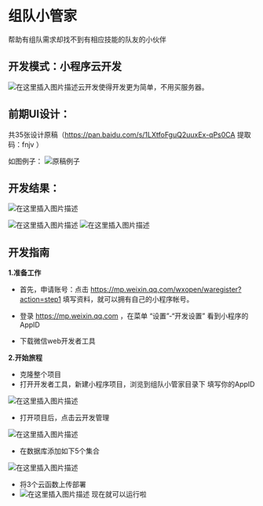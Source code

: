 # 组队小管家
帮助有组队需求却找不到有相应技能的队友的小伙伴
## 开发模式：小程序云开发

![在这里插入图片描述](https://img-blog.csdnimg.cn/20181221203852949.png?x-oss-process=image/watermark,type_ZmFuZ3poZW5naGVpdGk,shadow_10,text_aHR0cHM6Ly9ibG9nLmNzZG4ubmV0L3FxXzQwMzQ2MTIy,size_16,color_FFFFFF,t_70)云开发使得开发更为简单，不用买服务器。

## 前期UI设计：

共35张设计原稿（https://pan.baidu.com/s/1LXtfoFguQ2uuxEx-qPs0CA 提取码：fnjv ）

 如图例子：
![原稿例子](https://img-blog.csdnimg.cn/20181221195839637.png?x-oss-process=image/watermark,type_ZmFuZ3poZW5naGVpdGk,shadow_10,text_aHR0cHM6Ly9ibG9nLmNzZG4ubmV0L3FxXzQwMzQ2MTIy,size_16,color_FFFFFF,t_70)

## 开发结果：
![在这里插入图片描述](https://img-blog.csdnimg.cn/20181221200138415.png?x-oss-process=image/watermark,type_ZmFuZ3poZW5naGVpdGk,shadow_10,text_aHR0cHM6Ly9ibG9nLmNzZG4ubmV0L3FxXzQwMzQ2MTIy,size_16,color_FFFFFF,t_70)


![在这里插入图片描述](https://img-blog.csdnimg.cn/20181221200224987.png?x-oss-process=image/watermark,type_ZmFuZ3poZW5naGVpdGk,shadow_10,text_aHR0cHM6Ly9ibG9nLmNzZG4ubmV0L3FxXzQwMzQ2MTIy,size_16,color_FFFFFF,t_70)
![在这里插入图片描述](https://img-blog.csdnimg.cn/20181221200300432.png?x-oss-process=image/watermark,type_ZmFuZ3poZW5naGVpdGk,shadow_10,text_aHR0cHM6Ly9ibG9nLmNzZG4ubmV0L3FxXzQwMzQ2MTIy,size_16,color_FFFFFF,t_70)

## 开发指南
**1.准备工作**

 - 首先，申请账号：点击 https://mp.weixin.qq.com/wxopen/waregister?action=step1
   填写资料，就可以拥有自己的小程序帐号。
   
 - 登录 https://mp.weixin.qq.com ，在菜单 “设置”-“开发设置” 看到小程序的 AppID 
 - 下载微信web开发者工具


**2.开始旅程**

 - 克隆整个项目
 - 打开开发者工具，新建小程序项目，浏览到组队小管家目录下 填写你的AppID

![在这里插入图片描述](https://img-blog.csdnimg.cn/20181221203510334.png?x-oss-process=image/watermark,type_ZmFuZ3poZW5naGVpdGk,shadow_10,text_aHR0cHM6Ly9ibG9nLmNzZG4ubmV0L3FxXzQwMzQ2MTIy,size_16,color_FFFFFF,t_70)

 - 打开项目后，点击云开发管理

![在这里插入图片描述](https://img-blog.csdnimg.cn/20181221203710219.png?x-oss-process=image/watermark,type_ZmFuZ3poZW5naGVpdGk,shadow_10,text_aHR0cHM6Ly9ibG9nLmNzZG4ubmV0L3FxXzQwMzQ2MTIy,size_16,color_FFFFFF,t_70)

 - 在数据库添加如下5个集合

![在这里插入图片描述](https://img-blog.csdnimg.cn/20181221204206268.png?x-oss-process=image/watermark,type_ZmFuZ3poZW5naGVpdGk,shadow_10,text_aHR0cHM6Ly9ibG9nLmNzZG4ubmV0L3FxXzQwMzQ2MTIy,size_16,color_FFFFFF,t_70)

 - 将3个云函数上传部署
 - ![在这里插入图片描述](https://img-blog.csdnimg.cn/20181221204514341.png?x-oss-process=image/watermark,type_ZmFuZ3poZW5naGVpdGk,shadow_10,text_aHR0cHM6Ly9ibG9nLmNzZG4ubmV0L3FxXzQwMzQ2MTIy,size_16,color_FFFFFF,t_70)
现在就可以运行啦
